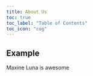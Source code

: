 ```yaml
---
title: About Us
toc: true
toc_label: "Table of Contents"
toc_icon: "cog"
---
```


## Example 

Maxine Luna is awesome
